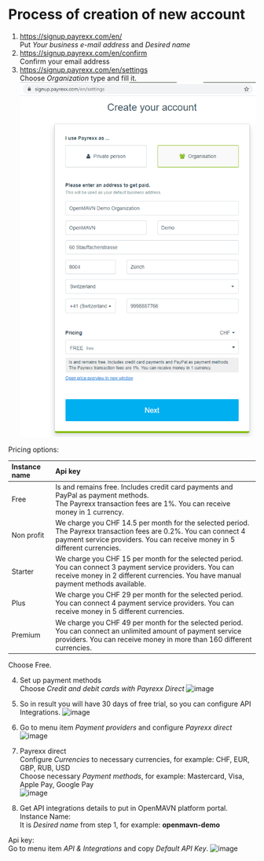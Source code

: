 # Process of creation of new account

1. https://signup.payrexx.com/en/<br>
Put *Your business e-mail address* and *Desired name*
2. https://signup.payrexx.com/en/confirm<br>
Confirm your email address
3. https://signup.payrexx.com/en/settings<br>
Choose *Organization* type and fill it.<br>
![image](https://github.com/OpenMAVN/Docs/raw/master/images/payrexx-organization-info.png)

Pricing options:

| Instance name | Api key |
| :- | :- |
| Free | Is and remains free. Includes credit card payments and PayPal as payment methods.<br> The Payrexx transaction fees are 1%. You can receive money in 1 currency. |
| Non profit | We charge you CHF 14.5 per month for the selected period.<br> The Payrexx transaction fees are 0.2%. You can connect 4 payment service providers. You can receive money in 5 different currencies. |
| Starter | We charge you CHF 15 per month for the selected period.<br> You can connect 3 payment service providers. You can receive money in 2 different currencies. You have manual payment methods available. |
| Plus | We charge you CHF 29 per month for the selected period.<br> You can connect 4 payment service providers. You can receive money in 5 different currencies. |
| Premium | We charge you CHF 49 per month for the selected period.<br> You can connect an unlimited amount of payment service providers. You can receive money in more than 160 different currencies. |

Choose Free.

4. Set up payment methods<br>
Choose *Credit and debit cards with Payrexx Direct*
![image](https://user-images.githubusercontent.com/11960985/87147264-fba4ba00-c2b4-11ea-9ca4-a87275953041.png)

5. So in result you will have 30 days of free trial, so you can configure API Integrations.
![image](https://user-images.githubusercontent.com/11960985/87147670-b59c2600-c2b5-11ea-817a-43571bcc19e7.png)

6. Go to menu item *Payment providers* and configure *Payrexx direct*
![image](https://user-images.githubusercontent.com/11960985/87148162-94880500-c2b6-11ea-8572-0ae75cf2cd1b.png)

7. Payrexx direct<br>
Configure *Currencies* to necessary currencies, for example: CHF, EUR, GBP, RUB, USD<br>
Choose necessary *Payment methods*, for example: Mastercard, Visa, Apple Pay, Google Pay<br>
![image](https://user-images.githubusercontent.com/11960985/87148348-e9c41680-c2b6-11ea-859f-867f50c18061.png)

8. Get API integrations details to put in OpenMAVN platform portal.<br>
Instance Name:<br>
It is *Desired name* from step 1, for example: **openmavn-demo**

Api key:<br>
Go to menu item *API & Integrations* and copy *Default API Key*.
![image](https://user-images.githubusercontent.com/11960985/87148862-dc5b5c00-c2b7-11ea-9d70-abea8b3310ea.png)
